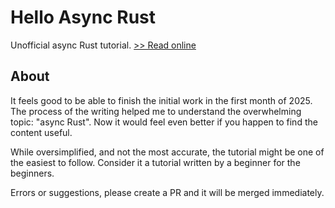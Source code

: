 # Hello Async Rust

Unofficial async Rust tutorial. [>> Read online][1]

## About
It feels good to be able to finish the initial work in the first month of 2025.
The process of the writing helped me to understand the overwhelming topic:
"async Rust". Now it would feel even better if you happen to find the content
useful.

While oversimplified, and not the most accurate, the tutorial might be one of
the easiest to follow. Consider it a tutorial written by a beginner for the
beginners.

Errors or suggestions, please create a PR and it will be merged immediately.


[1]: https://weipin.github.io/hello-async-rust